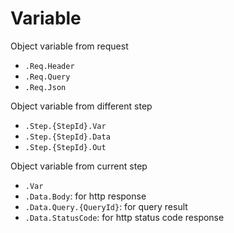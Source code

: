 # Variable

Object variable from request

- `.Req.Header`
- `.Req.Query`
- `.Req.Json`

Object variable from different step

- `.Step.{StepId}.Var`
- `.Step.{StepId}.Data`
- `.Step.{StepId}.Out`

Object variable from current step

- `.Var`
- `.Data.Body`: for http response
- `.Data.Query.{QueryId}`: for query result
- `.Data.StatusCode`: for http status code response
